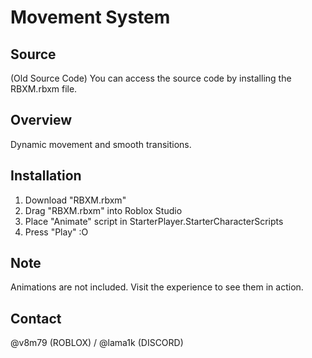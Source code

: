 # Movement System

## Source
(Old Source Code)
You can access the source code by installing the RBXM.rbxm file.

## Overview
Dynamic movement and smooth transitions.

## Installation
1. Download "RBXM.rbxm"
2. Drag "RBXM.rbxm" into Roblox Studio
3. Place "Animate" script in StarterPlayer.StarterCharacterScripts
4. Press "Play" :O

## Note
Animations are not included. Visit the experience to see them in action.

## Contact
@v8m79 (ROBLOX) / @lama1k (DISCORD)
